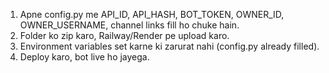 1. Apne config.py me API_ID, API_HASH, BOT_TOKEN, OWNER_ID, OWNER_USERNAME, channel links fill ho chuke hain.
2. Folder ko zip karo, Railway/Render pe upload karo.
3. Environment variables set karne ki zarurat nahi (config.py already filled).
4. Deploy karo, bot live ho jayega.
